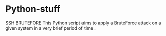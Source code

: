 # Python-stuff
SSH BRUTEFORE
This Python script aims to apply a BruteForce attack on a given system in a very brief period of time .

